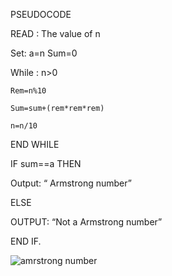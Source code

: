PSEUDOCODE 

READ : The value of n 

Set: a=n
       Sum=0
       
While : n>0

	Rem=n%10
  
	Sum=sum+(rem*rem*rem)
  
	n=n/10
  
END WHILE

IF sum==a THEN 

Output: “ Armstrong number”

ELSE

OUTPUT: “Not a Armstrong number”

END IF. 

![amrstrong number](https://user-images.githubusercontent.com/75234266/102069562-f3344a80-3e23-11eb-81f8-98e76b469ef8.jpg)

